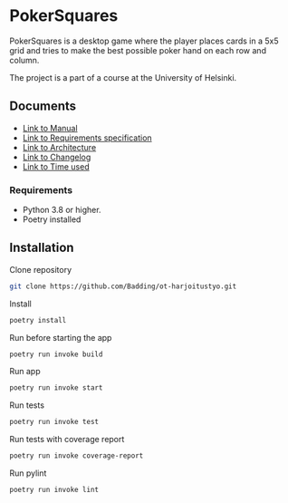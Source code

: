 # PokerSquares

PokerSquares is a desktop game where the player places cards in a 5x5 grid and tries to make the best possible poker hand on each row and column.

The project is a part of a course at the University of Helsinki.



## Documents
* [Link to Manual](dokumentaatio/manual.md)
* [Link to Requirements specification](dokumentaatio/vaatimusmaarittely.md)
* [Link to Architecture](dokumentaatio/arkkitehtuuri.md)
* [Link to Changelog](dokumentaatio/changelog.md)
* [Link to Time used](dokumentaatio/tuntikirjanpito.md)


### Requirements 
- Python 3.8 or higher.
- Poetry installed

## Installation

Clone repository
```bash
git clone https://github.com/Badding/ot-harjoitustyo.git
```
Install
```bash
poetry install
```
Run before starting the app
```bash
poetry run invoke build
```
Run app
```bash
poetry run invoke start
```
Run tests 
```bash
poetry run invoke test
```
Run tests with coverage report
```bash
poetry run invoke coverage-report
```
Run pylint
```bash
poetry run invoke lint
```